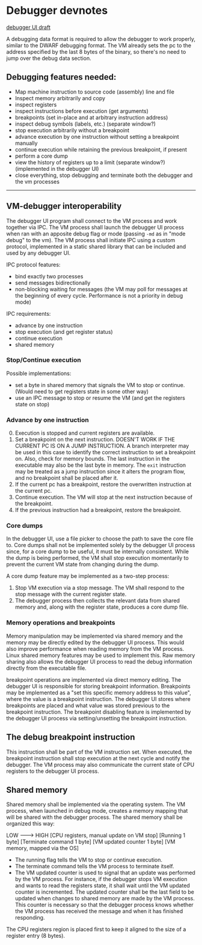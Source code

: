 # Debugger devnotes

[debugger UI draft](https://www.canva.com/design/DAGfBGWyinA/IgXClCdMUAQImRa1Tjb_ZA/edit)

A debugging data format is required to allow the debugger to work properly, similar to the DWARF debugging format.
The VM already sets the pc to the address specified by the last 8 bytes of the binary, so there's no need to jump over the debug data section.

## Debugging features needed:
- Map machine instruction to source code (assembly) line and file
- Inspect memory arbitrarily and copy
- inspect registers
- inspect instructions before execution (get arguments)
- breakpoints (set in-place and at arbitrary instruction address)
- inspect debug symbols (labels, etc.) (separate window?)
- stop execution arbitrarily without a breakpoint
- advance execution by one instruction without setting a breakpoint manually
- continue execution while retaining the previous breakpoint, if present
- perform a core dump
- view the history of registers up to a limit (separate window?) (implemented in the debugger UI)
- close everything, stop debugging and terminate both the debugger and the vm processes

---

## VM-debugger interoperability
The debugger UI program shall connect to the VM process and work together via IPC.
The VM process shall launch the debugger UI process when ran with an apposite debug flag or mode (passing `-md` as in "mode debug" to the vm).
The VM process shall initiate IPC using a custom protocol, implemented in a static shared library that can be included and used by any debugger UI.

IPC protocol features:
- bind exactly two processes
- send messages bidirectionally
- non-blocking waiting for messages (the VM may poll for messages at the beginning of every cycle. Performance is not a priority in debug mode)

IPC requirements:
- advance by one instruction
- stop execution (and get register status)
- continue execution
- shared memory

### Stop/Continue execution
Possible implementations:
- set a byte in shared memory that signals the VM to stop or continue. (Would need to get registers state in some other way)
- use an IPC message to stop or resume the VM (and get the registers state on stop)

### Advance by one instruction
 0. Execution is stopped and current registers are available.
 1. Set a breakpoint on the next instruction.
 DOESN'T WORK IF THE CURRENT PC IS ON A JUMP INSTRUCTION. A branch interpreter may be used in this case to identify the correct instruction to set a breakpoint on.
 Also, check for memory bounds. The last instruction in the executable may also be the last byte in memory. The `exit` instruction may be treated as a jump instruction since it alters the program flow, and no breakpoint shall be placed after it.
 2. If the current pc has a breakpoint, restore the overwritten instruction at the current pc.
 3. Continue execution. The VM will stop at the next instruction because of the breakpoint.
 4. If the previous instruction had a breakpoint, restore the breakpoint.

### Core dumps
In the debugger UI, use a file picker to choose the path to save the core file to.
Core dumps shall not be implemented solely by the debugger UI process since, for a core dump to be useful, it must be internally consistent. While the dump is being performed, the VM shall stop execution momentarily to prevent the current VM state from changing during the dump.

A core dump feature may be implemented as a two-step process:
 1. Stop VM execution via a stop message. The VM shall respond to the stop message with the current register state.
 2. The debugger process then collects the relevant data from shared memory and, along with the register state, produces a core dump file.

### Memory operations and breakpoints
Memory manipulation may be implemented via shared memory and the memory may be directly edited by the debugger UI process.
This would also improve performance when reading memory from the VM process. Linux shared memory features may be used to implement this.
Raw memory sharing also allows the debugger UI process to read the debug information directly from the executable file.

breakpoint operations are implemented via direct memory editing.
The debugger UI is responsible for storing breakpoint information. Breakpoints may be implemented as a "set this specific memory address to this value", where the value is a breakpoint instruction.
The debugger UI stores where breakpoints are placed and what value was stored previous to the breakpoint instruction.
The breakpoint disabling feature is implemented by the debugger UI process via setting/unsetting the breakpoint instruction.


## The debug breakpoint instruction
This instruction shall be part of the VM instruction set.
When executed, the breakpoint instruction shall stop execution at the next cycle and notify the debugger.
The VM process may also communicate the current state of CPU registers to the debugger UI process.

## Shared memory
Shared memory shall be implemented via the operating system.
The VM process, when launched in debug mode, creates a memory mapping that will be shared with the debugger process.
The shared memory shall be organized this way:

LOW ---> HIGH
[CPU registers, manual update on VM stop] [Running 1 byte] [Terminate command 1 byte] [VM updated counter 1 byte] [VM memory, mapped via the OS]

- The running flag tells the VM to stop or continue execution.
- The terminate command tells the VM process to terminate itself.
- The VM updated counter is used to signal that an update was performed by the VM process.
For instance, if the debugger stops VM execution and wants to read the registers state, it shall wait until the VM updated counter is incremented.
The updated counter shall be the last field to be updated when changes to shared memory are made by the VM process.
This counter is necessary so that the debugger process knows whether the VM process has received the message and when it has finished responding.

The CPU registers region is placed first to keep it aligned to the size of a register entry (8 bytes).

